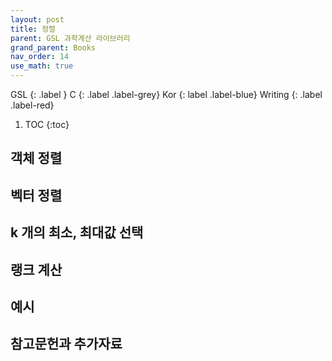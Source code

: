 ```yaml
---
layout: post
title: 정렬
parent: GSL 과학계산 라이브러리
grand_parent: Books
nav_order: 14
use_math: true
---
```


GSL
{: .label }
C
{: .label .label-grey}
Kor
{: label .label-blue}
Writing
{: .label .label-red}

1. TOC
{:toc}


## 객체 정렬

## 벡터 정렬

## k 개의 최소, 최대값 선택

## 랭크 계산

## 예시

## 참고문헌과 추가자료